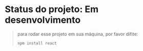 # Status do projeto: Em desenvolvimento

> para rodar esse projeto em sua máquina, por favor difite:
>
> ```
>npm install react
> ```
